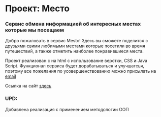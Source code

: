 # Проект: Место

### Сервис обмена информацией об интересных местах которые мы посещаем

 Добро пожаловать в сервис Mesto! Здесь вы сможете поделится с друзьями свими любимыми местами которые посетили во время путешествий, а также отметить наиболее понравившиеся места.

 Проект реализован с на html с использование верстки, CSS и Java Script.
 Функционал сервиса будет дорабатываться и улучшатсья, поэтому все пожелания по усовершенствованию можно присылать на [email](mailto:makc.anisimov@gmail.com)

Ссылка на сайт [здесь](https://makc-anisimov.github.io/mesto/index.html)

### UPD:
Добавлена реализация с применением методологии ООП

